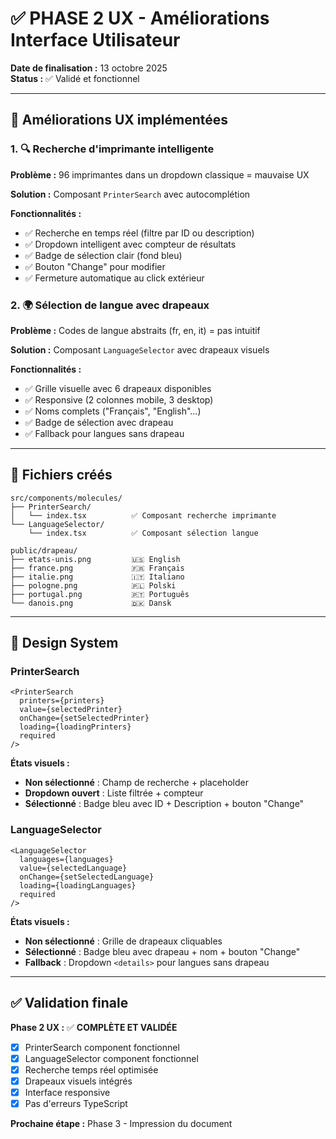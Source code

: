# ✅ PHASE 2 UX - Améliorations Interface Utilisateur

**Date de finalisation :** 13 octobre 2025  
**Status :** ✅ Validé et fonctionnel  

---

## 🎯 Améliorations UX implémentées

### 1. 🔍 Recherche d'imprimante intelligente

**Problème :** 96 imprimantes dans un dropdown classique = mauvaise UX

**Solution :** Composant `PrinterSearch` avec autocomplétion

**Fonctionnalités :**
- ✅ Recherche en temps réel (filtre par ID ou description)
- ✅ Dropdown intelligent avec compteur de résultats
- ✅ Badge de sélection clair (fond bleu)
- ✅ Bouton "Change" pour modifier
- ✅ Fermeture automatique au click extérieur

### 2. 🌍 Sélection de langue avec drapeaux

**Problème :** Codes de langue abstraits (fr, en, it) = pas intuitif

**Solution :** Composant `LanguageSelector` avec drapeaux visuels

**Fonctionnalités :**
- ✅ Grille visuelle avec 6 drapeaux disponibles
- ✅ Responsive (2 colonnes mobile, 3 desktop)
- ✅ Noms complets ("Français", "English"...)
- ✅ Badge de sélection avec drapeau
- ✅ Fallback pour langues sans drapeau

---

## 📁 Fichiers créés

```
src/components/molecules/
├── PrinterSearch/
│   └── index.tsx          ✅ Composant recherche imprimante
└── LanguageSelector/
    └── index.tsx          ✅ Composant sélection langue

public/drapeau/
├── etats-unis.png         🇺🇸 English
├── france.png             🇫🇷 Français
├── italie.png             🇮🇹 Italiano
├── pologne.png            🇵🇱 Polski
├── portugal.png           🇵🇹 Português
└── danois.png             🇩🇰 Dansk
```

---

## 🎨 Design System

### PrinterSearch

```tsx
<PrinterSearch
  printers={printers}
  value={selectedPrinter}
  onChange={setSelectedPrinter}
  loading={loadingPrinters}
  required
/>
```

**États visuels :**
- **Non sélectionné** : Champ de recherche + placeholder
- **Dropdown ouvert** : Liste filtrée + compteur
- **Sélectionné** : Badge bleu avec ID + Description + bouton "Change"

### LanguageSelector

```tsx
<LanguageSelector
  languages={languages}
  value={selectedLanguage}
  onChange={setSelectedLanguage}
  loading={loadingLanguages}
  required
/>
```

**États visuels :**
- **Non sélectionné** : Grille de drapeaux cliquables
- **Sélectionné** : Badge bleu avec drapeau + nom + bouton "Change"
- **Fallback** : Dropdown `<details>` pour langues sans drapeau

---

## ✅ Validation finale

**Phase 2 UX :** ✅ **COMPLÈTE ET VALIDÉE**

- [x] PrinterSearch component fonctionnel
- [x] LanguageSelector component fonctionnel  
- [x] Recherche temps réel optimisée
- [x] Drapeaux visuels intégrés
- [x] Interface responsive
- [x] Pas d'erreurs TypeScript

**Prochaine étape :** Phase 3 - Impression du document
